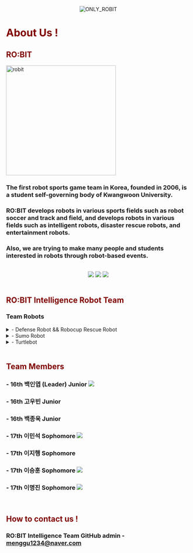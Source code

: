 <div align="center">
  <img src="https://github.com/RO-BIT-Intelligence-Robot-Team/.github/assets/66550892/72231510-433c-4d79-bad0-5860bae5eadc" alt="ONLY_ROBIT" />
</div>

# <span style="color: maroon;">About Us !</span>

## <span style="color: maroon;">RO:BIT</span>

<img src="https://github.com/RO-BIT-Intelligence-Robot-Team/.github/assets/66550892/b59dc275-0110-471d-8103-d11daec718af" alt="robit" width="300" height="300">

### The first robot sports game team in Korea, founded in 2006, is a student self-governing body of Kwangwoon University.

### RO:BIT develops robots in various sports fields such as robot soccer and track and field, and develops robots in various fields such as intelligent robots, disaster rescue robots, and entertainment robots.

### Also, we are trying to make many people and students interested in robots through robot-based events.

<br>
<div align="center">
<a href="https://robit.tistory.com/"><img src="https://img.shields.io/badge/Archive-orange?style=flat&logo=tistory&logoColor=white"/></a> <a href="https://www.youtube.com/@ROBIT_KOREA"><img src="https://img.shields.io/badge/Youtube-red?style=flat&logo=youtube&logoColor=white"/></a> <a href="https://www.instagram.com/robit_korea_official/"><img src="https://img.shields.io/badge/Instagram-purple?style=flat&logo=instagram&logoColor=white"/></a>

</div>
<br>

## <span style="color: maroon;">RO:BIT Intelligence Robot Team</span>

### Team Robots

<details>
  <summary> - Defense Robot && Robocup Rescue Robot </summary>
    <div align="center">
    </div>
</details>
<details>
  <summary> - Sumo Robot </summary>
    <div align="center">
    </div>
</details>
<details>
  <summary> - Turtlebot </summary>
    <div align="center">
    </div>
</details>

<br>

## <span style="color: maroon;">Team Members</span>

### - 16th 백인엽 (Leader) Junior <a href="https://github.com/INYUP-BAEK"><img src="https://img.shields.io/badge/GitHub-gray?style=flat&logo=github&logoColor=white"/></a>

### - 16th 고우빈 Junior

### - 16th 백종욱 Junior

### - 17th 이민석 Sophomore <a href="https://github.com/minseokle"><img src="https://img.shields.io/badge/GitHub-gray?style=flat&logo=github&logoColor=white"/></a>

### - 17th 이지행 Sophomore

### - 17th 이승훈 Sophomore <a href="https://github.com/Leeseunghun03"><img src="https://img.shields.io/badge/GitHub-gray?style=flat&logo=github&logoColor=white"/></a>

### - 17th 이명진 Sophomore <a href="https://github.com/mjlee111"><img src="https://img.shields.io/badge/GitHub-gray?style=flat&logo=github&logoColor=white"/></a>

<br>

## <span style="color: maroon;">How to contact us !</span>

### RO:BIT Intelligence Team GitHub admin - menggu1234@naver.com

